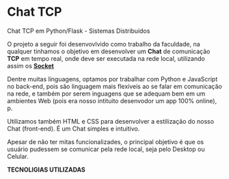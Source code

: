 # Chat TCP
Chat TCP em Python/Flask - Sistemas Distribuidos

O projeto a seguir foi desenvovlvido como trabalho da faculdade, na qualquer tinhamos o objetivo em desenvolver um <b>Chat</b> de comunicação <b>TCP</b> em tempo real, 
onde deve ser executada na rede local, utilizando assim os <b><u>Socket</u></b>

Dentre muitas linguagens, optamos por trabalhar com Python e JavaScript no back-end, pois são linguagem mais flexíveis ao se falar em comunicação na rede, e também por serem
inguagens que se adequam bem em um ambientes Web (pois era nosso intituito desenvodor um app 100% online), p.

Utilizamos também HTML e CSS para desenvolver a estilização do nosso Chat (front-end). É um Chat simples e intuitivo. 

Apesar de não ter mitas funcionalizades, o principal objetivo é que os usuário pudessem se comunicar pela rede local, seja pelo Desktop ou Celular.

<b>TECNOLIGIAS UTILIZADAS</b>

<img src="" alt="" width="">
<img src="" alt="" width="">
<img src="" alt="" width="">
<img src="" alt="" width="">
<img src="" alt="" width="">
